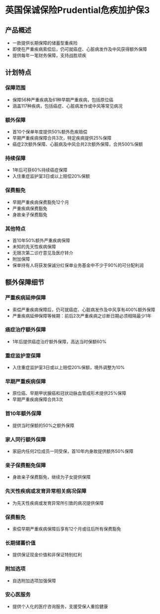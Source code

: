 # 英国保诚保险Prudential危疾加护保3

## 产品概述
- 一款提供长期保障的储蓄型重疾险
- 即使在严重疾病索偿后，仍可就癌症、心脏病发作及中风获得额外保障
- 提供每年一笔财务保障，支持战胜顽疾

## 计划特点

### 保障范围
- 保障56种严重疾病及61种早期严重疾病，包括原位癌
- 涵盖117种疾病，包括癌症、心脏病发作或中风等常见病况

### 额外保障
- 首10个保单年度提供50%额外危疾赔偿
- 早期严重疾病保障合共3次，特定疾病提供25%保障
- 癌症2次额外保障、心脏病及中风合共2次额外保障，合共500%保额

### 持续保障
- 1年后可获60%持续癌症保障
- 入住重症监护室3日或以上赔偿20%保额

### 保费豁免
- 早期严重疾病保费豁免12个月
- 严重疾病保费豁免
- 身故亲子保费豁免

### 其他特点
- 首10年50%额外严重疾病保障
- 未知的先天性疾病保障
- 无限次第二诊疗意见及医疗转介
- 附加保障
- 保单持有人将获发保诚分红保单业务基金中不少于90%的可分配利润

## 额外保障细节

### 严重疾病延伸保障
- 索偿严重疾病保障后，仍可就癌症、心脏病发作及中风享有400%额外保障
- 严重疾病延伸保障等候期：前后2次严重疾病之诊断日期必须相隔最少1年

### 癌症治疗额外保障
- 1年后提供癌症治疗额外保障，高达当时保额60%

### 重症监护室保障
- 入住重症监护室3日或以上赔偿20%保额，境外调整为10%

### 早期严重疾病保障
- 原位癌、早期甲状腺癌和冠状动脉血管成形术提供25%保障
- 早期严重疾病保障合共3次

### 首10年额外保障
- 提供当时保额的50%之额外保障

### 家人同行额外保障
- 家庭内任何2位成员一同受保，首10年内身故提供额外50%保障

### 亲子保费豁免保障
- 身故亲子保费豁免，继续为子女提供保障

### 先天性疾病或发育异常相关病况保障
- 为先天性疾病或发育异常所引致的病况提供保障

### 保费豁免
- 索偿早期严重疾病保障后享有12个月或往后所有保费豁免

### 长期储蓄价值
- 提供保证现金价值和非保证特别红利

### 附加选项
- 自选附加选项加强保障

### 安心医服务
- 提供个人化的医疗咨询服务，支援受保人重拾健康
